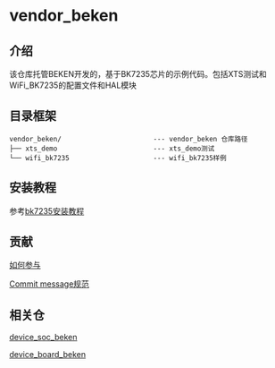# vendor_beken

## 介绍

该仓库托管BEKEN开发的，基于BK7235芯片的示例代码。包括XTS测试和WiFi_BK7235的配置文件和HAL模块

## 目录框架

```
vendor_beken/						--- vendor_beken 仓库路径
├── xts_demo						--- xts_demo测试
└── wifi_bk7235						--- wifi_bk7235样例
```

## 安装教程

参考[bk7235安装教程](https://gitee.com/openharmony-sig/device_soc_beken/blob/master/README_zh.md#编译环境搭建)

## 贡献

[如何参与](https://gitee.com/openharmony/docs/blob/HEAD/zh-cn/contribute/%E5%8F%82%E4%B8%8E%E8%B4%A1%E7%8C%AE.md)

[Commit message规范](https://gitee.com/openharmony/device_qemu/wikis/Commit%20message%E8%A7%84%E8%8C%83?sort_id=4042860)

## 相关仓

[device_soc_beken](https://gitee.com/openharmony-sig/device_soc_beken)

[device_board_beken](https://gitee.com/openharmony-sig/device_board_beken)
